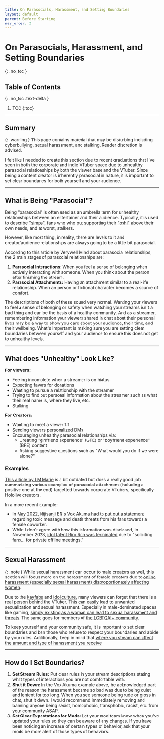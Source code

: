 ```yaml
---
title: On Parasocials, Harassment, and Setting Boundaries
layout: default
parent: Before Starting
nav_order: 3
---
```


# On Parasocials, Harassment, and Setting Boundaries
{: .no_toc }

## Table of Contents
{: .no_toc .text-delta }

1. TOC
{:toc}

-----

## Summary

{: .warning }
This page contains material that may be disturbing including cyberbullying, sexual harassment, and stalking. Reader discretion is advised.

I felt like I needed to create this section due to recent graduations that I've seen in both the corporate and indie VTuber space due to unhealthy parasocial relationships by both the viewer base and the VTuber. Since being a content creator is inherently parasocial in nature, it is important to set clear boundaries for both yourself and your audience.

-----

## What is Being "Parasocial"?

Being "parasocial" is often used as an umbrella term for unhealthy relationships between an entertainer and their audience. Typically, it is used to describe ["simps"](https://www.merriam-webster.com/dictionary/simp), fans who who put supporting their ["oshi"](https://en.moegirl.org.cn/Oshi) above their own needs, and at worst, stalkers.

However, like most thing, in reality, there are levels to it and creator/audience relationships are always going to be a little bit parasocial.

According to [this article by Verywell Mind about parasocial relationships](https://www.verywellmind.com/what-is-a-parasocial-relationship-5210770), the 2 main stages of parasocial relationships are:
1. **Parasocial Interactions:** When you feel a sense of belonging when actively interacting with someone. When you think about the person after finishing the stream.
2. **Parasocial Attachments:** Having an attachment similar to a real-life relationship. When an person or fictional character becomes a source of comfort.

The descriptions of both of these sound very normal. Wanting your viewers to feel a sense of belonging or safety when watching your streams isn't a bad thing and can be the basis of a healthy community. And as a streamer, remembering information your viewers shared in chat about their personal lives may be a way to show you care about your audience, their time, and their wellbeing. What's important is making sure you are setting clear boundaries between yourself and your audience to ensure this does not get to unhealthy levels.

-----

## What does "Unhealthy" Look Like?

<div class="code-example bg-grey-lt-000" markdown="1">

**For viewers:**
* Feeling incomplete when a streamer is on hiatus
* Expecting favors for donations
* Wanting to pursue a relationship with the streamer
* Trying to find out personal information about the streamer such as what their real name is, where they live, etc.
* Stalking

**For Creators:**
* Wanting to meet a viewer 1:1
* Sending viewers personalized DMs
* Encouraging unhealthy parasocial relationships via:
  * Creating "girlfriend experience" (GFE) or "boyfriend experience" (BFE) content
  * Asking suggestive questions such as "What would you do if we were alone?"

</div>

### Examples

[This article by LM Marie](https://www.animefeminist.com/parasociality-killed-the-virtual-youtuber-star/) is a bit outdated but does a really good job summarizing various examples of parasocial attachment (including a positive one at the end) targetted towards corporate VTubers, specifically Hololive creators.

In a more recent example:
* In May 2022, Nijisanji EN's [Vox Akuma had to put out a statement](https://animecorner.me/vox-akuma-stands-up-against-toxic-fan-behavior-on-stream/) regarding toxic message and death threats from his fans towards a female coworker.
* While I don't agree with how this information was disclosed, in November 2023, [idol talent Riro Ron was terminated](https://x.com/idol_corp/status/1729591027323838844) due to "soliciting fans... for private offline meetings."

-----

## Sexual Harassment

{: .note }
While sexual harassment can occur to male creators as well, this section will focus more on the harassment of female creators due to [online harassment (especially sexual harassment) disproportionately affecting women](https://www.pewresearch.org/short-reads/2020/03/06/young-women-often-face-sexual-harassment-online-including-on-dating-sites-and-apps/).


Due to the [kayfabe](https://en.wikipedia.org/wiki/Kayfabe) and [idol culture](https://en.wikipedia.org/wiki/Japanese_idol#Criticism), many viewers can forget that there is a real person behind the VTuber. This can easily lead to unwanted sexualization and sexual harassment. Especially in male-dominated spaces like gaming, [simply existing as a woman can lead to sexual harassment and threats](https://x.com/yourfavtess/status/1799395183458406730). The same goes for members of [the LGBTQAI+ community](https://www.pewresearch.org/internet/2021/01/13/personal-experiences-with-online-harassment/).

To keep yourself and your community safe, it is important to set clear boundaries and ban those who refuse to respect your boundaries and abide by your rules. Additionally, keep in mind that [where you stream can affect the amount and type of harassment you receive](https://vtubing.info/preparing-for-your-debut/channel-and-social-media-setup.html#where-to-stream).

-----

## How do I Set Boundaries?

1. **Set Stream Rules:** Put clear rules in your stream descriptions stating what types of interactions you are not comfortable with.
2. **Shut it Down:** In the Vox Akuma example above, he acknowledged part of the reason the harassment became so bad was due to being quiet and lenient for too long. When you see someone being rude or gross in chat, shut it down. I would recommend immediately removing and banning anyone being sexist, homophobic, transphobic, racist, etc. from your community ASAP.
3. **Set Clear Expectations for Mods:** Let your mod team know when you've updated your rules so they can be aware of any changes. If you have been noticing an increase of certain types of behavior, ask that your mods be more alert of those types of behaviors.